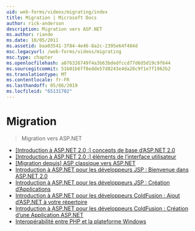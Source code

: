 ```yaml
---
uid: web-forms/videos/migrating/index
title: Migration | Microsoft Docs
author: rick-anderson
description: Migration vers ASP.NET
ms.author: riande
ms.date: 10/05/2011
ms.assetid: baa03541-3f84-4e46-8a2c-2395e64f484d
msc.legacyurl: /web-forms/videos/migrating
msc.type: chapter
ms.openlocfilehash: a876326749f4a3b63bdedfccd77d6d5d19c9f644
ms.sourcegitcommit: 51b01b6ff8edde57d8243e4da28c9f1e7f1962b2
ms.translationtype: MT
ms.contentlocale: fr-FR
ms.lasthandoff: 05/06/2019
ms.locfileid: "65131702"
---
```

# <a name="migrating"></a>Migration

> Migration vers ASP.NET

- [[Introduction à ASP.NET 2.0 :] concepts de base d’ASP.NET 2.0](intro-to-aspnet-20-aspnet-20-fundamentals.md)
- [[Introduction à ASP.NET 2.0 :] éléments de l’interface utilisateur](intro-to-aspnet-20-user-interface-elements.md)
- [[Migration depuis] ASP classique vers ASP.NET](migrating-from-classic-asp-to-aspnet.md)
- [Introduction à ASP.NET pour les développeurs JSP : Bienvenue dans ASP.NET 2.0](intro-to-aspnet-for-jsp-developers-welcome-to-aspnet-20.md)
- [Introduction à ASP.NET pour les développeurs JSP : Création d’Applications](intro-to-aspnet-for-jsp-developers-building-applications.md)
- [Introduction à ASP.NET pour les développeurs ColdFusion : Ajout d’ASP.NET à votre répertoire](intro-to-aspnet-for-coldfusion-developers-adding-aspnet-to-your-repertoire.md)
- [Introduction à ASP.NET pour les développeurs ColdFusion : Création d’une Application ASP.NET](introduction-to-aspnet-for-coldfusion-developers-building-an-aspnet-application.md)
- [Interopérabilité entre PHP et la plateforme Windows](interop-between-php-and-the-windows-platform.md)
